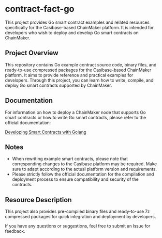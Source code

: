 # contract-fact-go

This project provides Go smart contract examples and related resources specifically for the Casibase-based ChainMaker platform. It is intended for developers who wish to deploy and develop Go smart contracts on ChainMaker.

## Project Overview
This repository contains Go example contract source code, binary files, and ready-to-use compressed packages for the Casibase-based ChainMaker platform. It aims to provide reference and practical examples for developers. Through this project, you can learn how to write, compile, and deploy Go smart contracts supported by ChainMaker.

## Documentation
For information on how to deploy a ChainMaker node that supports Go smart contracts or how to write Go smart contracts, please refer to the official documentation:

[Developing Smart Contracts with Golang](https://docs.chainmaker.org.cn/instructions/%E4%BD%BF%E7%94%A8Golang%E8%BF%9B%E8%A1%8C%E6%99%BA%E8%83%BD%E5%90%88%E7%BA%A6%E5%BC%80%E5%8F%91.html)

## Notes
- When rewriting example smart contracts, please note that corresponding changes to the Casibase platform may be required. Make sure to adapt according to the actual platform version and requirements.
- Please strictly follow the official documentation for the compilation and deployment process to ensure compatibility and security of the contracts.

## Resource Description
This project also provides pre-compiled binary files and ready-to-use 7z compressed packages for quick integration and deployment by developers.

If you have any questions or suggestions, feel free to submit an Issue for feedback.

